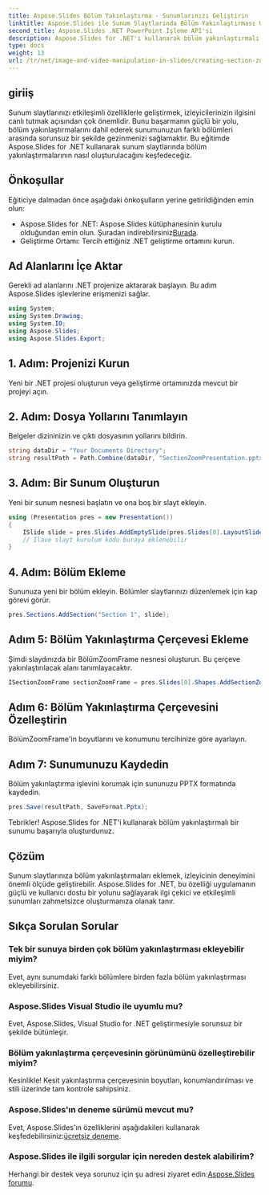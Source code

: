 ```yaml
---
title: Aspose.Slides Bölüm Yakınlaştırma - Sunumlarınızı Geliştirin
linktitle: Aspose.Slides ile Sunum Slaytlarında Bölüm Yakınlaştırması Oluşturma
second_title: Aspose.Slides .NET PowerPoint İşleme API'si
description: Aspose.Slides for .NET'i kullanarak bölüm yakınlaştırmalı ilgi çekici sunum slaytlarını nasıl oluşturacağınızı öğrenin. Sunumlarınızı etkileşimli özelliklerle zenginleştirin.
type: docs
weight: 13
url: /tr/net/image-and-video-manipulation-in-slides/creating-section-zoom/
---
```

## giriiş
Sunum slaytlarınızı etkileşimli özelliklerle geliştirmek, izleyicilerinizin ilgisini canlı tutmak açısından çok önemlidir. Bunu başarmanın güçlü bir yolu, bölüm yakınlaştırmalarını dahil ederek sunumunuzun farklı bölümleri arasında sorunsuz bir şekilde gezinmenizi sağlamaktır. Bu eğitimde Aspose.Slides for .NET kullanarak sunum slaytlarında bölüm yakınlaştırmalarının nasıl oluşturulacağını keşfedeceğiz.
## Önkoşullar
Eğiticiye dalmadan önce aşağıdaki önkoşulların yerine getirildiğinden emin olun:
-  Aspose.Slides for .NET: Aspose.Slides kütüphanesinin kurulu olduğundan emin olun. Şuradan indirebilirsiniz[Burada](https://releases.aspose.com/slides/net/).
- Geliştirme Ortamı: Tercih ettiğiniz .NET geliştirme ortamını kurun.
## Ad Alanlarını İçe Aktar
Gerekli ad alanlarını .NET projenize aktararak başlayın. Bu adım Aspose.Slides işlevlerine erişmenizi sağlar.
```csharp
using System;
using System.Drawing;
using System.IO;
using Aspose.Slides;
using Aspose.Slides.Export;
```
## 1. Adım: Projenizi Kurun
Yeni bir .NET projesi oluşturun veya geliştirme ortamınızda mevcut bir projeyi açın.
## 2. Adım: Dosya Yollarını Tanımlayın
Belgeler dizininizin ve çıktı dosyasının yollarını bildirin.
```csharp
string dataDir = "Your Documents Directory";
string resultPath = Path.Combine(dataDir, "SectionZoomPresentation.pptx");
```
## 3. Adım: Bir Sunum Oluşturun
Yeni bir sunum nesnesi başlatın ve ona boş bir slayt ekleyin.
```csharp
using (Presentation pres = new Presentation())
{
    ISlide slide = pres.Slides.AddEmptySlide(pres.Slides[0].LayoutSlide);
    // İlave slayt kurulum kodu buraya eklenebilir
}
```
## 4. Adım: Bölüm Ekleme
Sununuza yeni bir bölüm ekleyin. Bölümler slaytlarınızı düzenlemek için kap görevi görür.
```csharp
pres.Sections.AddSection("Section 1", slide);
```
## Adım 5: Bölüm Yakınlaştırma Çerçevesi Ekleme
Şimdi slaydınızda bir BölümZoomFrame nesnesi oluşturun. Bu çerçeve yakınlaştırılacak alanı tanımlayacaktır.
```csharp
ISectionZoomFrame sectionZoomFrame = pres.Slides[0].Shapes.AddSectionZoomFrame(20, 20, 300, 200, pres.Sections[1]);
```
## Adım 6: Bölüm Yakınlaştırma Çerçevesini Özelleştirin
BölümZoomFrame'in boyutlarını ve konumunu tercihinize göre ayarlayın.
## Adım 7: Sunumunuzu Kaydedin
Bölüm yakınlaştırma işlevini korumak için sununuzu PPTX formatında kaydedin.
```csharp
pres.Save(resultPath, SaveFormat.Pptx);
```
Tebrikler! Aspose.Slides for .NET'i kullanarak bölüm yakınlaştırmalı bir sunumu başarıyla oluşturdunuz.
## Çözüm
Sunum slaytlarınıza bölüm yakınlaştırmaları eklemek, izleyicinin deneyimini önemli ölçüde geliştirebilir. Aspose.Slides for .NET, bu özelliği uygulamanın güçlü ve kullanıcı dostu bir yolunu sağlayarak ilgi çekici ve etkileşimli sunumları zahmetsizce oluşturmanıza olanak tanır.
## Sıkça Sorulan Sorular
### Tek bir sunuya birden çok bölüm yakınlaştırması ekleyebilir miyim?
Evet, aynı sunumdaki farklı bölümlere birden fazla bölüm yakınlaştırması ekleyebilirsiniz.
### Aspose.Slides Visual Studio ile uyumlu mu?
Evet, Aspose.Slides, Visual Studio for .NET geliştirmesiyle sorunsuz bir şekilde bütünleşir.
### Bölüm yakınlaştırma çerçevesinin görünümünü özelleştirebilir miyim?
Kesinlikle! Kesit yakınlaştırma çerçevesinin boyutları, konumlandırılması ve stili üzerinde tam kontrole sahipsiniz.
### Aspose.Slides'ın deneme sürümü mevcut mu?
Evet, Aspose.Slides'ın özelliklerini aşağıdakileri kullanarak keşfedebilirsiniz:[ücretsiz deneme](https://releases.aspose.com/).
### Aspose.Slides ile ilgili sorgular için nereden destek alabilirim?
 Herhangi bir destek veya sorunuz için şu adresi ziyaret edin:[Aspose.Slides forumu](https://forum.aspose.com/c/slides/11).